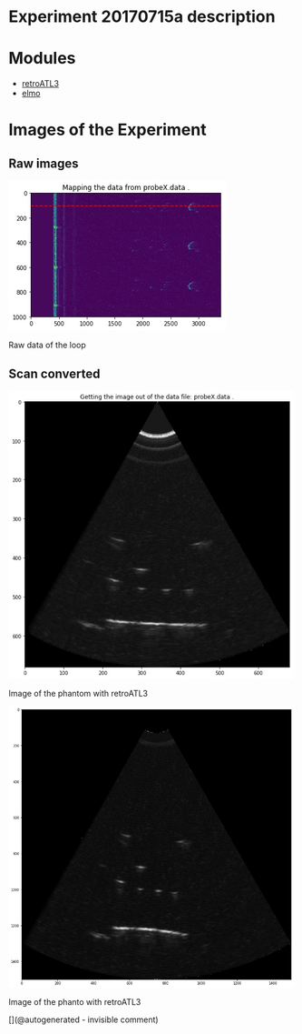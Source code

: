 # Experiment 20170715a description






# Modules

* [retroATL3](/retroATL3/)
* [elmo](/elmo/)




# Images of the Experiment

## Raw images

![](/elmo/data/Imgs/map_probeX.data.jpg)

Raw data of the loop

## Scan converted

![](/elmo/data/Imgs/pic_probeX.data.jpg)

Image of the phantom with retroATL3

![](/elmo/data/Imgs/probeX.png)

Image of the phanto with retroATL3










[](@autogenerated - invisible comment)